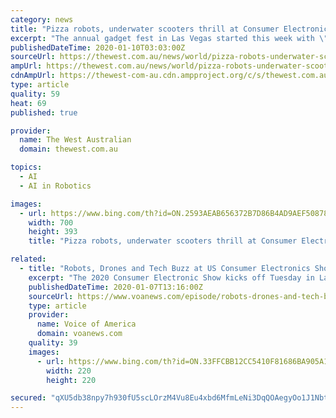 ```yaml
---
category: news
title: "Pizza robots, underwater scooters thrill at Consumer Electronics Show"
excerpt: "The annual gadget fest in Las Vegas started this week with \"CES Unveiled,\" an event highlighted by several new robotic and artificial intelligence technology, including one that acts as a pet. Robots were front and centre at the Consumer Electronics Show in Las Vegas. One even made pizza. The annual CES technology conference in Las Vegas runs ..."
publishedDateTime: 2020-01-10T03:03:00Z
sourceUrl: https://thewest.com.au/news/world/pizza-robots-underwater-scooters-thrill-at-consumer-electronics-show-ng-b881429758z
ampUrl: https://thewest.com.au/news/world/pizza-robots-underwater-scooters-thrill-at-consumer-electronics-show-ng-b881429758z.amp
cdnAmpUrl: https://thewest-com-au.cdn.ampproject.org/c/s/thewest.com.au/news/world/pizza-robots-underwater-scooters-thrill-at-consumer-electronics-show-ng-b881429758z.amp
type: article
quality: 59
heat: 69
published: true

provider:
  name: The West Australian
  domain: thewest.com.au

topics:
  - AI
  - AI in Robotics

images:
  - url: https://www.bing.com/th?id=ON.2593AEAB656372B7D86B4AD9AEF50878
    width: 700
    height: 393
    title: "Pizza robots, underwater scooters thrill at Consumer Electronics Show"

related:
  - title: "Robots, Drones and Tech Buzz at US Consumer Electronics Show"
    excerpt: "The 2020 Consumer Electronic Show kicks off Tuesday in Las Vegas. People flock to CES to see the latest technologies from big and small companies – robotics, drones, artificial intelligence, virtual reality - and how things we use every day are changing thanks to technology. Michelle Quinn reports."
    publishedDateTime: 2020-01-07T13:16:00Z
    sourceUrl: https://www.voanews.com/episode/robots-drones-and-tech-buzz-us-consumer-electronics-show-4145506
    type: article
    provider:
      name: Voice of America
      domain: voanews.com
    quality: 39
    images:
      - url: https://www.bing.com/th?id=ON.33FFCBB12CC5410F81686BA905A1A10A
        width: 220
        height: 220

secured: "qXU5db38npy7h930fU5scLOrzM4Vu8Eu4xbd6MfmLeNi3DqQOAegyOo1J1NbtIg5AZnugeo5Gnj20kLLVnElOVk28Q418ehpPiP+DqfVA1qRwiH4q3FhotdkRVcQYXBfgNnaooZtXhYw9VrK2PR4fm9qNTThITSOn7AB0tKjHhDx3mO6lIHnsuBhUfkjosNRk00cw3UVdxdg4dPQMggeP4Zh7PDeLZNlXUIMHUD8nE+ymkxIy5oEr20az5PN2vb1odGzh2rdknlU0cWXolX8tA==;Jy1nXC3ruqWNYZQVllIsXw=="
---
```


